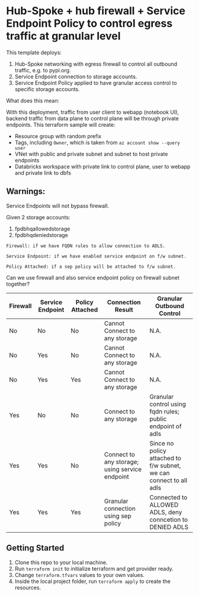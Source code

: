 # Hub-Spoke + hub firewall + Service Endpoint Policy to control egress traffic at granular level

This template deploys:
1. Hub-Spoke networking with egress firewall to control all outbound traffic, e.g. to pypi.org.
2. Service Endpoint connection to storage accounts.
3. Service Endpoint Policy applied to have granular access control to specific storage accounts.

What does this mean:

With this deployment, traffic from user client to webapp (notebook UI), backend traffic from data plane to control plane will be through private endpoints. This terraform sample will create:
* Resource group with random prefix
* Tags, including `Owner`, which is taken from `az account show --query user`
* VNet with public and private subnet and subnet to host private endpoints
* Databricks workspace with private link to control plane, user to webapp and private link to dbfs


## Warnings:
Service Endpoints will not bypass firewall.

Given 2 storage accounts: 
1. fpdbhqallowedstorage
2. fpdbhqdeniedstorage

`Firewall: if we have FQDN rules to allow connection to ADLS.`

`Service Endpoint: if we have enabled service endpoint on f/w subnet.`

`Policy Attached: if a sep policy will be attached to f/w subnet.`


Can we use firewall and also service endpoint policy on firewall subnet together?


| Firewall | Service Endpoint | Policy Attached | Connection Result                              | Granular Outbound Control                                          |
| -------- | ---------------- | --------------- | ---------------------------------------------- | ------------------------------------------------------------------ |
| No       | No               | No              | Cannot Connect to any storage                  | N.A.                                                               |
| No       | Yes              | No              | Cannot Connect to any storage                  | N.A.                                                               |
| No       | Yes              | Yes             | Cannot Connect to any storage                  | N.A.                                                               |
| Yes      | No               | No              | Connect to any storage                         | Granular control using fqdn rules; public endpoint of adls         |
| Yes      | Yes              | No              | Connect to any storage; using service endpoint | Since no policy attached to f/w subnet, we can connect to all adls |
| Yes      | Yes              | Yes             | Granular connection using sep policy           | Connected to ALLOWED ADLS, deny conncetion to DENIED ADLS          |

## Getting Started
1. Clone this repo to your local machine.
2. Run `terraform init` to initialize terraform and get provider ready.
3. Change `terraform.tfvars` values to your own values.
4. Inside the local project folder, run `terraform apply` to create the resources.
